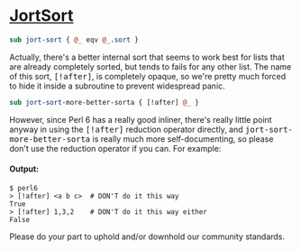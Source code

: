 [1]: http://rosettacode.org/wiki/JortSort

# [JortSort][1]

```perl
sub jort-sort { @_ eqv @_.sort }
```


Actually, there's a better internal sort that seems to work best for lists that are already completely sorted, but tends to fails for any other list. The name of this sort, <tt>[!after]</tt>, is completely opaque, so we're pretty much forced to hide it inside a subroutine to prevent widespread panic.

```perl
sub jort-sort-more-better-sorta { [!after] @_ }
```


However, since Perl 6 has a really good inliner, there's really little point anyway in using the <tt>[!after]</tt> reduction operator directly, and <tt>jort-sort-more-better-sorta</tt> is really much more self-documenting, so please don't use the reduction operator if you can. For example:


#### Output:
```
$ perl6
> [!after] <a b c>  # DON'T do it this way
True
> [!after] 1,3,2    # DON'T do it this way either
False
```


Please do your part to uphold and/or downhold our community standards.